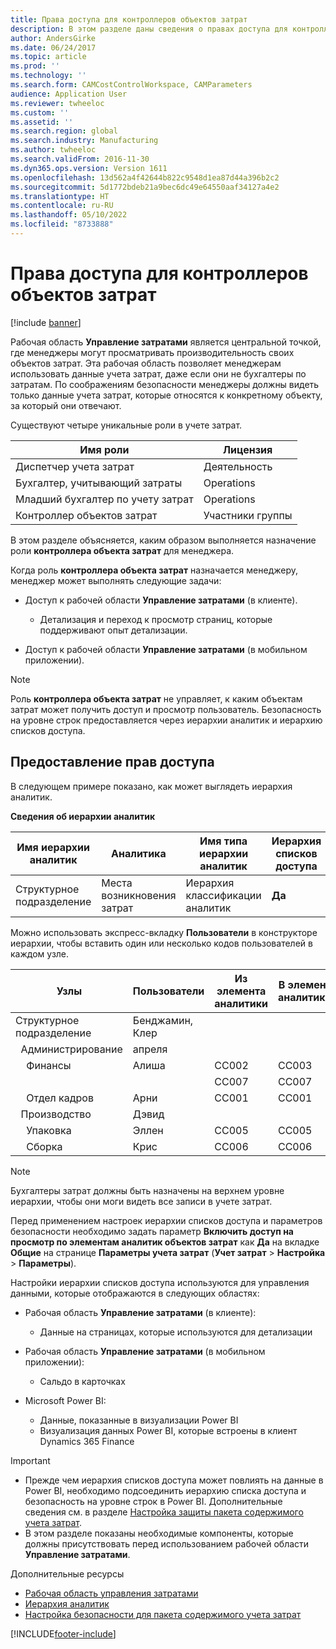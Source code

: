 ```yaml
---
title: Права доступа для контроллеров объектов затрат
description: В этом разделе даны сведения о правах доступа для контроллеров объектов затрат.
author: AndersGirke
ms.date: 06/24/2017
ms.topic: article
ms.prod: ''
ms.technology: ''
ms.search.form: CAMCostControlWorkspace, CAMParameters
audience: Application User
ms.reviewer: twheeloc
ms.custom: ''
ms.assetid: ''
ms.search.region: global
ms.search.industry: Manufacturing
ms.author: twheeloc
ms.search.validFrom: 2016-11-30
ms.dyn365.ops.version: Version 1611
ms.openlocfilehash: 13d562a4f42644b822c9548d1ea87d44a396b2c2
ms.sourcegitcommit: 5d1772bdeb21a9bec6dc49e64550aaf34127a4e2
ms.translationtype: HT
ms.contentlocale: ru-RU
ms.lasthandoff: 05/10/2022
ms.locfileid: "8733888"
---
```

# <a name="access-rights-for-cost-object-controllers"></a>Права доступа для контроллеров объектов затрат

[!include [banner](../includes/banner.md)]

Рабочая область **Управление затратами** является центральной точкой, где менеджеры могут просматривать производительность своих объектов затрат. Эта рабочая область позволяет менеджерам использовать данные учета затрат, даже если они не бухгалтеры по затратам. По соображениям безопасности менеджеры должны видеть только данные учета затрат, которые относятся к конкретному объекту, за который они отвечают.

Существуют четыре уникальные роли в учете затрат.

| Имя роли               | Лицензия      |
|-------------------------|--------------|
| Диспетчер учета затрат | Деятельность     |
| Бухгалтер, учитывающий затраты         | Operations   |
| Младший бухгалтер по учету затрат   | Operations   |
| Контроллер объектов затрат  | Участники группы |

В этом разделе объясняется, каким образом выполняется назначение роли **контроллера объекта затрат** для менеджера.

Когда роль **контроллера объекта затрат** назначается менеджеру, менеджер может выполнять следующие задачи:

- Доступ к рабочей области **Управление затратами** (в клиенте).

    - Детализация и переход к просмотр страниц, которые поддерживают опыт детализации.

- Доступ к рабочей области **Управление затратами** (в мобильном приложении).

> [!NOTE]
> Роль **контроллера объекта затрат** не управляет, к каким объектам затрат может получить доступ и просмотр пользователь. Безопасность на уровне строк предоставляется через иерархии аналитик и иерархию списков доступа.

## <a name="grant-access-rights"></a>Предоставление прав доступа
В следующем примере показано, как может выглядеть иерархия аналитик.

**Сведения об иерархии аналитик**

| Имя иерархии аналитик | Аналитика    | Имя типа иерархии аналитик      | Иерархия списков доступа |
|--------------------------|--------------|------------------------------------|-----------------------|
| Cтруктурное подразделение             | Места возникновения затрат | Иерархия классификации аналитик | **Да**               |

Можно использовать экспресс-вкладку **Пользователи** в конструкторе иерархии, чтобы вставить один или несколько кодов пользователей в каждом узле.

|             Узлы                 | Пользователи            | Из элемента аналитики     |   В элемент аналитики   |
|-----------------------------------|------------------|---------------------------|-------------------------|
| Cтруктурное подразделение                      | Бенджамин, Клер |                           |                         |
| &nbsp;&nbsp;Администрирование                 | апреля            |                           |                         |
| &nbsp;&nbsp;&nbsp;&nbsp;Финансы   | Алиша           | CC002                     | CC003                   |
|                                   |                  | CC007                     | CC007                   |
| &nbsp;&nbsp;&nbsp;&nbsp;Отдел кадров        | Арни            | CC001                     | CC001                   |
| &nbsp;&nbsp;Производство            | Дэвид            |                           |                         |
| &nbsp;&nbsp;&nbsp;&nbsp;Упаковка | Эллен            | CC005                     | CC005                   |
| &nbsp;&nbsp;&nbsp;&nbsp;Сборка  | Крис            | CC006                     | CC006                   |

> [!NOTE]
> Бухгалтеры затрат должны быть назначены на верхнем уровне иерархии, чтобы они моги видеть все записи в учете затрат.

Перед применением настроек иерархии списков доступа и параметров безопасности необходимо задать параметр **Включить доступ на просмотр по элементам аналитик объектов затрат** как **Да** на вкладке **Общие** на странице **Параметры учета затрат** (**Учет затрат** > **Настройка** > **Параметры**).

Настройки иерархии списков доступа используются для управления данными, которые отображаются в следующих областях:

- Рабочая область **Управление затратами** (в клиенте):

    - Данные на страницах, которые используются для детализации

- Рабочая область **Управление затратами** (в мобильном приложении):

    - Сальдо в карточках

- Microsoft Power BI:

    - Данные, показанные в визуализации Power BI
    - Визуализация данных Power BI, которые встроены в клиент Dynamics 365 Finance

> [!IMPORTANT]
> - Прежде чем иерархия списков доступа может повлиять на данные в Power BI, необходимо подсоединить иерархию списка доступа и безопасность на уровне строк в Power BI. Дополнительные сведения см. в разделе [Настройка защиты пакета содержимого учета затрат](../../fin-ops-core/dev-itpro/analytics/setup-security-cost-accounting-content-pack.md).
> - В этом разделе показаны необходимые компоненты, которые должны присутствовать перед использованием рабочей области **Управление затратами**.

Дополнительные ресурсы

- [Рабочая область управления затратами](cost-control-workspace.md)
- [Иерархия аналитик](dimension-hierarchy.md)
- [Настройка безопасности для пакета содержимого учета затрат](../../fin-ops-core/dev-itpro/analytics/setup-security-cost-accounting-content-pack.md)


[!INCLUDE[footer-include](../../includes/footer-banner.md)]
